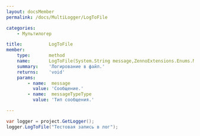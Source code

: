 ```yaml
---
layout: docsMember
permalink: /docs/MultiLogger/LogToFile

categories:
    - Мультилогер

title:          LogToFile
member:
    type:       method
    name:       LogToFile(System.String message,ZennoExtensions.Enums.MessageType messageTypeType)
    summary:    'Логирование в файл.'
    returns:    'void'
    params:
        - name:  message
          value: 'Сообщение.'
        - name:  messageTypeType
          value: 'Тип сообщения.'

---
```


```csharp
var logger = project.GetLogger();
logger.LogToFile("Тестовая запись в лог");
```
